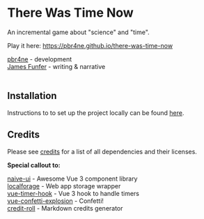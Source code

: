 # There Was Time Now

An incremental game about "science" and "time".

Play it here: https://pbr4ne.github.io/there-was-time-now<br>

[pbr4ne](https://github.com/pbr4ne) - development<br>
[James Funfer](https://jamesfunfer.com) - writing & narrative<br><br>

## Installation

Instructions to to set up the project locally can be found [here](installation.md).

## Credits

Please see [credits](credits.md) for a list of all dependencies and their licenses.

**Special callout to:**

[naive-ui](https://github.com/TuSimple/naive-ui) - Awesome Vue 3 component library<br>
[localforage](https://github.com/localForage/localForage) - Web app storage wrapper<br>
[vue-timer-hook](https://github.com/riderx/vue-timer-hook) - Vue 3 hook to handle timers<br>
[vue-confetti-explosion](https://github.com/valgeirb/vue-confetti-explosion) - Confetti!<br>
[credit-roll](https://github.com/libscie/credit-roll) - Markdown credits generator<br>
